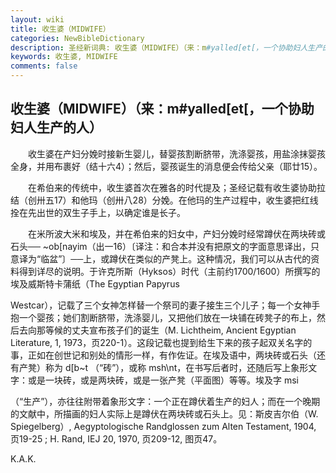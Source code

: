 ```yaml
---
layout: wiki
title: 收生婆（MIDWIFE）
categories: NewBibleDictionary
description: 圣经新词典: 收生婆（MIDWIFE）（来：m#yalled[et[，一个协助妇人生产的人）
keywords: 收生婆, MIDWIFE
comments: false
---
```


## 收生婆（MIDWIFE）（来：m#yalled[et[，一个协助妇人生产的人）

　　收生婆在产妇分娩时接新生婴儿，替婴孩割断脐带，洗涤婴孩，用盐涂抹婴孩全身，并用布裹好（结十六4）；然后，婴孩诞生的消息便会传给父亲（耶廿15）。

　　在希伯来的传统中，收生婆首次在雅各的时代提及；圣经记载有收生婆协助拉结（创卅五17）和他玛（创卅八28）分娩。在他玛的生产过程中，收生婆把红线拴在先出世的双生子手上，以确定谁是长子。

　　在米所波大米和埃及，并在希伯来的妇女中，产妇分娩时经常蹲伏在两块砖或石头── ~ob[nayim（出一16）〔译注：和合本并没有把原文的字面意思译出，只意译为“临盆”〕──上，或蹲伏在类似的产凳上。这种情况，我们可以从古代的资料得到详尽的说明。于许克所斯（Hyksos）时代（主前约1700/1600）所撰写的埃及威斯特卡蒲纸（The Egyptian Papyrus

Westcar），记载了三个女神怎样替一个祭司的妻子接生三个儿子；每一个女神手抱一个婴孩；她们割断脐带，洗涤婴儿，又把他们放在一块铺在砖凳子的布上，然后去向那等候的丈夫宣布孩子们的诞生（M. Lichtheim, Ancient Egyptian Literature, 1, 1973，页220-1）。这段记载也提到给生下来的孩子起双关名字的事，正如在创世记和别处的情形一样，有作佐证。在埃及语中，两块砖或石头（还有产凳）称为 d[b~t （“砖”），或称 msh\nt，在书写后者时，还随后写上象形文字：或是一块砖，或是两块砖，或是一张产凳（平面图）等等。埃及字 msi

（“生产”），亦往往附带着象形文字：一个正在蹲伏着生产的妇人；而在一个晚期的文献中，所描画的妇人实际上是蹲伏在两块砖或石头上。见：斯皮吉尔伯（W. Spiegelberg）, Aegyptologische Randglossen zum Alten Testament, 1904, 页19-25 ; H. Rand, IEJ 20, 1970, 页209-12, 图页47。

K.A.K.








